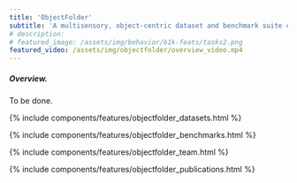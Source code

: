 ```yaml
---
title: 'ObjectFolder'
subtitle: 'A multisensory, object-centric dataset and benchmark suite containing vision, acoustic, and tactile measurements of real & neural objects'
# description: 
# featured_image: /assets/img/behavior/b1k-feats/tasks2.png
featured_video: /assets/img/objectfolder/overview_video.mp4
---
```


##### Overview.
To be done.

<!-- 
[Technical details about the benchmark](/_pages/benchmark_guide.md) -->

{% include components/features/objectfolder_datasets.html %}

{% include components/features/objectfolder_benchmarks.html %}

{% include components/features/objectfolder_team.html %}

{% include components/features/objectfolder_publications.html %}